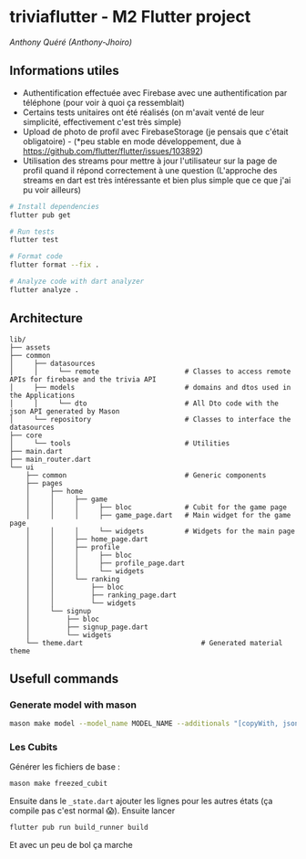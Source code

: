 # triviaflutter - M2 Flutter project

*Anthony Quéré (Anthony-Jhoiro)*

## Informations utiles
- Authentification effectuée avec Firebase avec une authentification par téléphone (pour voir à quoi ça ressemblait)
- Certains tests unitaires ont été réalisés (on m'avait venté de leur simplicité, effectivement c'est très simple)
- Upload de photo de profil avec FirebaseStorage (je pensais que c'était obligatoire) - (*peu stable en mode développement, due à https://github.com/flutter/flutter/issues/103892)
- Utilisation des streams pour mettre à jour l'utilisateur sur la page de profil quand il répond correctement à une question (L'approche des streams en dart est très intéressante et bien plus simple que ce que j'ai pu voir ailleurs)

```bash
# Install dependencies
flutter pub get

# Run tests
flutter test

# Format code
flutter format --fix .

# Analyze code with dart analyzer
flutter analyze .
```

## Architecture

```
lib/
├── assets
├── common
│     ├── datasources
│     │     └── remote                     # Classes to access remote APIs for firebase and the trivia API
│     ├── models                           # domains and dtos used in the Applications
│     │     └── dto                        # All Dto code with the json API generated by Mason
│     └── repository                       # Classes to interface the datasources
├── core
│     └── tools                            # Utilities
├── main.dart
├── main_router.dart
└── ui
    ├── common                             # Generic components
    ├── pages
    │     ├── home
    │     │     ├── game
    │     │     │     ├── bloc             # Cubit for the game page
    │     │     │     ├── game_page.dart   # Main widget for the game page
    │     │     │     └── widgets          # Widgets for the main page
    │     │     ├── home_page.dart
    │     │     ├── profile
    │     │     │     ├── bloc
    │     │     │     ├── profile_page.dart
    │     │     │     └── widgets
    │     │     └── ranking
    │     │         ├── bloc
    │     │         ├── ranking_page.dart
    │     │         └── widgets
    │     └── signup
    │         ├── bloc
    │         ├── signup_page.dart
    │         └── widgets
    └── theme.dart                             # Generated material theme
```



## Usefull commands

### Generate model with mason
```bash
mason make model --model_name MODEL_NAME --additionals "[copyWith, json, equatable]" --style freezed
```
### Les Cubits 
Générer les fichiers de base :
```bash
mason make freezed_cubit
```

Ensuite dans le `_state.dart` ajouter les lignes pour les autres états (ça compile pas c'est normal :scream:). Ensuite lancer
```bash
flutter pub run build_runner build
```

Et avec un peu de bol ça marche
